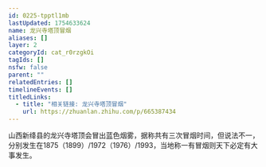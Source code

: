 ```yaml
---
id: 0225-tpptl1mb
lastUpdated: 1754633624
name: 龙兴寺塔顶冒烟
aliases: []
layer: 2
categoryId: cat_r0rzgkOi
tagIds: []
nsfw: false
parent: ""
relatedEntries: []
timelineEvents: []
titledLinks:
  - title: "相关链接: 龙兴寺塔顶冒烟"
    url: https://zhuanlan.zhihu.com/p/665387434
---
```


山西新绛县的龙兴寺塔顶会冒出蓝色烟雾，据称共有三次冒烟时间，但说法不一，分别发生在1875（1899）/1972（1976）/1993，当地称一有冒烟则天下必定有大事发生。